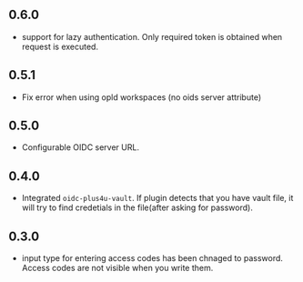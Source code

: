0.6.0
-----
- support for lazy authentication. Only required token is obtained when request is executed.  

0.5.1
-----

- Fix error when using opld workspaces (no oids server attribute) 


0.5.0
-----

- Configurable OIDC server URL. 

0.4.0
-----

- Integrated `oidc-plus4u-vault`. If plugin detects that you have vault file, it will try to find credetials in the file(after asking for password). 

0.3.0
-----

- input type for entering access codes has been chnaged to password. Access codes are not visible when you write them.